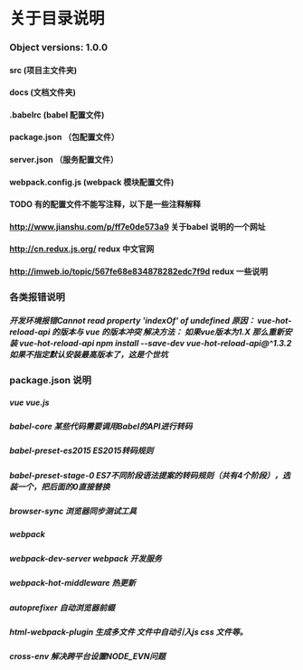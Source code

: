 # 关于目录说明

### Object versions: 1.0.0
#### src (项目主文件夹)
#### docs (文档文件夹)
#### .babelrc (babel 配置文件)
#### package.json （包配置文件）
#### server.json （服务配置文件）
#### webpack.config.js (webpack 模块配置文件)

#### TODO 有的配置文件不能写注释，以下是一些注释解释
#### http://www.jianshu.com/p/ff7e0de573a9 关于babel 说明的一个网址
#### http://cn.redux.js.org/ redux 中文官网
#### http://imweb.io/topic/567fe68e834878282edc7f9d redux 一些说明

### 各类报错说明
##### 开发环境报错Cannot read property 'indexOf' of undefined 原因： vue-hot-reload-api 的版本与 vue 的版本冲突 解决方法： 如果vue版本为1.X 那么重新安装 vue-hot-reload-api npm install --save-dev vue-hot-reload-api@^1.3.2 如果不指定默认安装最高版本了，这是个世坑

### package.json 说明
##### vue vue.js
##### babel-core 某些代码需要调用Babel的API进行转码
##### babel-preset-es2015 ES2015转码规则
##### babel-preset-stage-0 ES7不同阶段语法提案的转码规则（共有4个阶段），选装一个，把后面的0直接替换
##### browser-sync 浏览器同步测试工具
##### webpack 
##### webpack-dev-server webpack 开发服务
##### webpack-hot-middleware 热更新
##### autoprefixer 自动浏览器前缀
##### html-webpack-plugin 生成多文件 文件中自动引入js css 文件等。
##### cross-env 解决跨平台设置NODE_EVN问题
